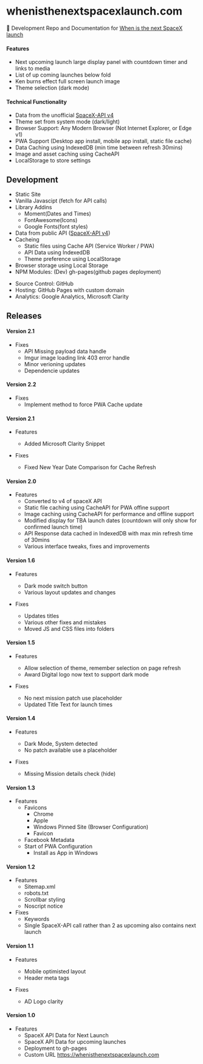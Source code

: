 # whenisthenextspacexlaunch.com

:rocket: Development Repo and Documentation for <a href="https://whenisthenextspacexlaunch.com" target="_blank" alt="spacex launch">When is the next SpaceX launch</a>

#### Features

- Next upcoming launch large display panel with countdown timer and links to media
- List of up coming launches below fold
- Ken burns effect full screen launch image
- Theme selection (dark mode)

#### Technical Functionality

- Data from the unofficial [SpaceX-API v4](https://github.com/r-spacex/SpaceX-API)
- Theme set from system mode (dark/light)
- Browser Support: Any Modern Browser (Not Internet Explorer, or Edge v1)
- PWA Support (Desktop app install, mobile app install, static file cache)
- Data Caching using IndexedDB (min time between refresh 30mins)
- Image and asset caching using CacheAPI
- LocalStorage to store settings

## Development

- Static Site
- Vanilla Javascipt (fetch for API calls)
- Library Addins
  - Moment(Dates and Times)
  - FontAwesome(Icons)
  - Google Fonts(font styles)
- Data from public API ([SpaceX-API v4](https://github.com/r-spacex/SpaceX-API))
- Cacheing
  - Static files using Cache API (Service Worker / PWA)
  - API Data using IndexedDB
  - Theme preference using LocalStorage
- Browser storage using Local Storage
- NPM Modules: (Dev) gh-pages(github pages deployment)

* Source Control: GitHub
* Hosting: GitHub Pages with custom domain
* Analytics: Google Analytics, Microsoft Clarity

## Releases

#### Version 2.1

- Fixes
  - API Missing payload data handle
  - Imgur image loading link 403 error handle
  - Minor verioning updates
  - Dependencie updates

#### Version 2.2

- Fixes
  - Implement method to force PWA Cache update

#### Version 2.1

- Features

  - Added Microsoft Clarity Snippet

- Fixes
  - Fixed New Year Date Comparison for Cache Refresh

#### Version 2.0

- Features
  - Converted to v4 of spaceX API
  - Static file caching using CacheAPI for PWA offine support
  - Image caching using CacheAPI for performance and offline support
  - Modified display for TBA launch dates (countdown will only show for confirmed launch time)
  - API Response data cached in IndexedDB with max min refresh time of 30mins
  - Various interface tweaks, fixes and improvements

#### Version 1.6

- Features

  - Dark mode switch button
  - Various layout updates and changes

- Fixes
  - Updates titles
  - Various other fixes and mistakes
  - Moved JS and CSS files into folders

#### Version 1.5

- Features

  - Allow selection of theme, remember selection on page refresh
  - Award Digital logo now text to support dark mode

- Fixes
  - No next mission patch use placeholder
  - Updated Title Text for launch times

#### Version 1.4

- Features

  - Dark Mode, System detected
  - No patch available use a placeholder

- Fixes
  - Missing Mission details check (hide)

#### Version 1.3

- Features
  - Favicons
    - Chrome
    - Apple
    - Windows Pinned Site (Browser Configuration)
    - Favicon
  - Facebook Metadata
  - Start of PWA Configuration
    - Install as App in Windows

#### Version 1.2

- Features
  - Sitemap.xml
  - robots.txt
  - Scrollbar styling
  - Noscript notice
- Fixes
  - Keywords
  - Single SpaceX-API call rather than 2 as upcoming also contains next launch

#### Version 1.1

- Features

  - Mobile optimisted layout
  - Header meta tags

- Fixes
  - AD Logo clarity

#### Version 1.0

- Features
  - SpaceX API Data for Next Launch
  - SpaceX API Data for upcoming launches
  - Deployment to gh-pages
  - Custom URL https://whenisthenextspacexlaunch.com
